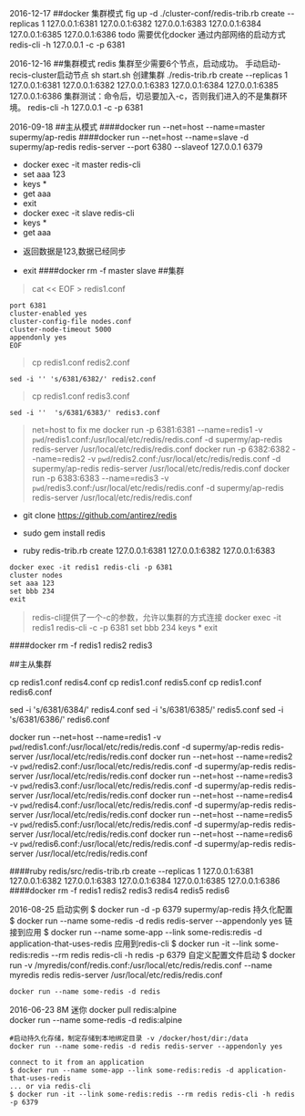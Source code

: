 2016-12-17
##docker 集群模式
fig up -d 
./cluster-conf/redis-trib.rb create --replicas 1 127.0.0.1:6381 127.0.0.1:6382 127.0.0.1:6383  127.0.0.1:6384  127.0.0.1:6385  127.0.0.1:6386 
todo 需要优化docker 通过内部网络的启动方式
redis-cli -h 127.0.0.1 -c -p 6381 

2016-12-16
##集群模式
redis 集群至少需要6个节点，启动成功。
手动启动-recis-cluster启动节点
sh start.sh
创建集群
./redis-trib.rb create --replicas 1 127.0.0.1:6381 127.0.0.1:6382 127.0.0.1:6383  127.0.0.1:6384  127.0.0.1:6385  127.0.0.1:6386 
集群测试：命令后，切忌要加入-c，否则我们进入的不是集群环境。
redis-cli -h 127.0.0.1 -c -p 6381 


2016-09-18
##主从模式
####docker run --net=host --name=master supermy/ap-redis
####docker run --net=host --name=slave -d supermy/ap-redis redis-server --port 6380 --slaveof 127.0.0.1 6379
*   docker exec -it master redis-cli
*   set aaa 123
*   keys *
*   get aaa
*   exit
*   docker exec -it slave redis-cli
*   keys *
*   get aaa
-   返回数据是123,数据已经同步
*   exit
####docker rm -f master slave
##集群

>    cat << EOF > redis1.conf   
 
    port 6381
    cluster-enabled yes
    cluster-config-file nodes.conf
    cluster-node-timeout 5000
    appendonly yes
    EOF
    
>    cp redis1.conf redis2.conf

    sed -i '' 's/6381/6382/' redis2.conf
    
>    cp redis1.conf redis3.conf

    sed -i ''  's/6381/6383/' redis3.conf

>   net=host to fix me 
    docker run -p 6381:6381 --name=redis1 -v `pwd`/redis1.conf:/usr/local/etc/redis/redis.conf -d supermy/ap-redis redis-server /usr/local/etc/redis/redis.conf
    docker run -p 6382:6382 --name=redis2 -v `pwd`/redis2.conf:/usr/local/etc/redis/redis.conf -d supermy/ap-redis redis-server /usr/local/etc/redis/redis.conf
    docker run -p 6383:6383 --name=redis3 -v `pwd`/redis3.conf:/usr/local/etc/redis/redis.conf -d supermy/ap-redis redis-server /usr/local/etc/redis/redis.conf


*   git clone https://github.com/antirez/redis

*   sudo gem install redis

*   ruby redis-trib.rb create 127.0.0.1:6381 127.0.0.1:6382 127.0.0.1:6383

>
    docker exec -it redis1 redis-cli -p 6381
    cluster nodes
    set aaa 123
    set bbb 234
    exit

>   redis-cli提供了一个-c的参数，允许以集群的方式连接
    docker exec -it redis1 redis-cli -c -p 6381
    set bbb 234
    keys *
    exit

####docker rm -f redis1 redis2 redis3


##主从集群
>
cp redis1.conf redis4.conf
cp redis1.conf redis5.conf
cp redis1.conf redis6.conf

sed -i 's/6381/6384/' redis4.conf
sed -i 's/6381/6385/' redis5.conf
sed -i 's/6381/6386/' redis6.conf

docker run --net=host --name=redis1 -v `pwd`/redis1.conf:/usr/local/etc/redis/redis.conf -d supermy/ap-redis redis-server /usr/local/etc/redis/redis.conf
docker run --net=host --name=redis2 -v `pwd`/redis2.conf:/usr/local/etc/redis/redis.conf -d supermy/ap-redis redis-server /usr/local/etc/redis/redis.conf
docker run --net=host --name=redis3 -v `pwd`/redis3.conf:/usr/local/etc/redis/redis.conf -d supermy/ap-redis redis-server /usr/local/etc/redis/redis.conf
docker run --net=host --name=redis4 -v `pwd`/redis4.conf:/usr/local/etc/redis/redis.conf -d supermy/ap-redis redis-server /usr/local/etc/redis/redis.conf
docker run --net=host --name=redis5 -v `pwd`/redis5.conf:/usr/local/etc/redis/redis.conf -d supermy/ap-redis redis-server /usr/local/etc/redis/redis.conf
docker run --net=host --name=redis6 -v `pwd`/redis6.conf:/usr/local/etc/redis/redis.conf -d supermy/ap-redis redis-server /usr/local/etc/redis/redis.conf

####ruby redis/src/redis-trib.rb create --replicas 1 127.0.0.1:6381 127.0.0.1:6382 127.0.0.1:6383 127.0.0.1:6384 127.0.0.1:6385 127.0.0.1:6386
####docker rm -f redis1 redis2 redis3 redis4 redis5 redis6



2016-08-25
    启动实例
    $ docker run  -d -p 6379  supermy/ap-redis
    持久化配置
    $ docker run --name some-redis -d redis redis-server --appendonly yes
    链接到应用
    $ docker run --name some-app --link some-redis:redis -d application-that-uses-redis
    应用到redis-cli
    $ docker run -it --link some-redis:redis --rm redis redis-cli -h redis -p 6379
    自定义配置文件启动
    $ docker run -v /myredis/conf/redis.conf:/usr/local/etc/redis/redis.conf 
        --name myredis redis redis-server /usr/local/etc/redis/redis.conf

    docker run --name some-redis -d redis

    
2016-06-23
    8M  迷你
    docker pull redis:alpine   
    docker run --name some-redis -d redis:alpine
    
    #启动持久化存储，制定存储到本地绑定目录 -v /docker/host/dir:/data
    docker run --name some-redis -d redis redis-server --appendonly yes
    
    connect to it from an application
    $ docker run --name some-app --link some-redis:redis -d application-that-uses-redis
    ... or via redis-cli
    $ docker run -it --link some-redis:redis --rm redis redis-cli -h redis -p 6379
   
    